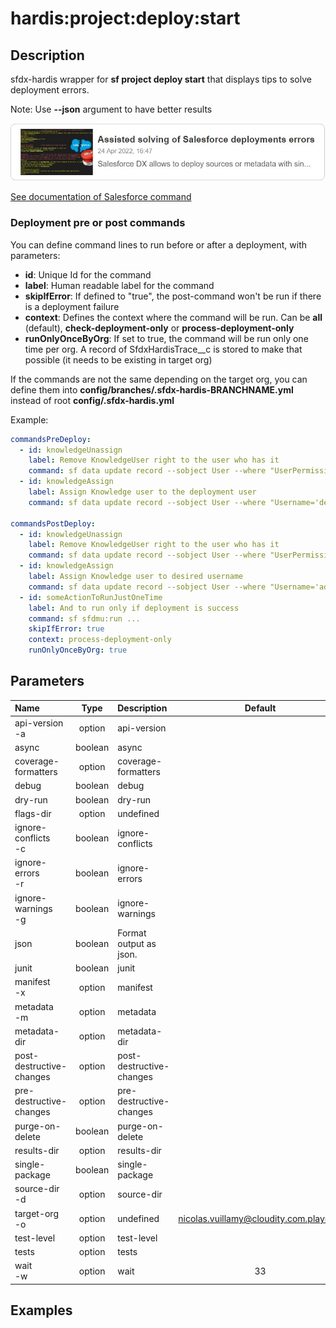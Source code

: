 <!-- This file has been generated with command 'sf hardis:doc:plugin:generate'. Please do not update it manually or it may be overwritten -->
# hardis:project:deploy:start

## Description

sfdx-hardis wrapper for **sf project deploy start** that displays tips to solve deployment errors.

Note: Use **--json** argument to have better results

[![Assisted solving of Salesforce deployments errors](https://github.com/hardisgroupcom/sfdx-hardis/raw/main/docs/assets/images/article-deployment-errors.jpg)](https://nicolas.vuillamy.fr/assisted-solving-of-salesforce-deployments-errors-47f3666a9ed0)

[See documentation of Salesforce command](https://developer.salesforce.com/docs/atlas.en-us.sfdx_cli_reference.meta/sfdx_cli_reference/cli_reference_project_commands_unified.htm#cli_reference_project_deploy_start_unified)

### Deployment pre or post commands

You can define command lines to run before or after a deployment, with parameters:

- **id**: Unique Id for the command
- **label**: Human readable label for the command
- **skipIfError**: If defined to "true", the post-command won't be run if there is a deployment failure
- **context**: Defines the context where the command will be run. Can be **all** (default), **check-deployment-only** or **process-deployment-only**
- **runOnlyOnceByOrg**: If set to true, the command will be run only one time per org. A record of SfdxHardisTrace__c is stored to make that possible (it needs to be existing in target org)

If the commands are not the same depending on the target org, you can define them into **config/branches/.sfdx-hardis-BRANCHNAME.yml** instead of root **config/.sfdx-hardis.yml**

Example:

```yaml
commandsPreDeploy:
  - id: knowledgeUnassign
    label: Remove KnowledgeUser right to the user who has it
    command: sf data update record --sobject User --where "UserPermissionsKnowledgeUser='true'" --values "UserPermissionsKnowledgeUser='false'" --json
  - id: knowledgeAssign
    label: Assign Knowledge user to the deployment user
    command: sf data update record --sobject User --where "Username='deploy.github@myclient.com'" --values "UserPermissionsKnowledgeUser='true'" --json

commandsPostDeploy:
  - id: knowledgeUnassign
    label: Remove KnowledgeUser right to the user who has it
    command: sf data update record --sobject User --where "UserPermissionsKnowledgeUser='true'" --values "UserPermissionsKnowledgeUser='false'" --json
  - id: knowledgeAssign
    label: Assign Knowledge user to desired username
    command: sf data update record --sobject User --where "Username='admin-yser@myclient.com'" --values "UserPermissionsKnowledgeUser='true'" --json
  - id: someActionToRunJustOneTime
    label: And to run only if deployment is success
    command: sf sfdmu:run ...
    skipIfError: true
    context: process-deployment-only
    runOnlyOnceByOrg: true
```


## Parameters

| Name                     |  Type   | Description              |                 Default                  | Required | Options |
|:-------------------------|:-------:|:-------------------------|:----------------------------------------:|:--------:|:-------:|
| api-version<br/>-a       | option  | api-version              |                                          |          |         |
| async                    | boolean | async                    |                                          |          |         |
| coverage-formatters      | option  | coverage-formatters      |                                          |          |         |
| debug                    | boolean | debug                    |                                          |          |         |
| dry-run                  | boolean | dry-run                  |                                          |          |         |
| flags-dir                | option  | undefined                |                                          |          |         |
| ignore-conflicts<br/>-c  | boolean | ignore-conflicts         |                                          |          |         |
| ignore-errors<br/>-r     | boolean | ignore-errors            |                                          |          |         |
| ignore-warnings<br/>-g   | boolean | ignore-warnings          |                                          |          |         |
| json                     | boolean | Format output as json.   |                                          |          |         |
| junit                    | boolean | junit                    |                                          |          |         |
| manifest<br/>-x          | option  | manifest                 |                                          |          |         |
| metadata<br/>-m          | option  | metadata                 |                                          |          |         |
| metadata-dir             | option  | metadata-dir             |                                          |          |         |
| post-destructive-changes | option  | post-destructive-changes |                                          |          |         |
| pre-destructive-changes  | option  | pre-destructive-changes  |                                          |          |         |
| purge-on-delete          | boolean | purge-on-delete          |                                          |          |         |
| results-dir              | option  | results-dir              |                                          |          |         |
| single-package           | boolean | single-package           |                                          |          |         |
| source-dir<br/>-d        | option  | source-dir               |                                          |          |         |
| target-org<br/>-o        | option  | undefined                | <nicolas.vuillamy@cloudity.com.playnico> |          |         |
| test-level               | option  | test-level               |                                          |          |         |
| tests                    | option  | tests                    |                                          |          |         |
| wait<br/>-w              | option  | wait                     |                    33                    |          |         |

## Examples


